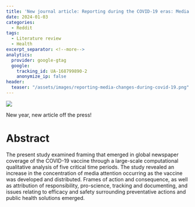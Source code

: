 ```yaml
---
title: 'New journal article: Reporting during the COVID-19 eras: Media attention and news framing through a large-scale computational analysis'
date: 2024-01-03
categories:
  - Reddit
tags:
  - Literature review
  - Health
excerpt_separator: <!--more-->
analytics:
  provider: google-gtag
  google:
    tracking_id: UA-168799890-2
    anonymize_ip: false
header:
  teaser: "/assets/images/reporting-media-changes-during-covid-19.png"
---
```

![](/assets/images/reporting-media-changes-during-covid-19.png")

New year, new article off the press! 

# Abstract

The present study examined framing that emerged in global newspaper coverage of the COVID-19 vaccine through a large-scale computational qualitative analysis of five critical time periods. The study revealed an increase in the concentration of media attention occurring as the vaccine was developed and distributed. Frames of action and consequence, as well as attribution of responsibility, pro-science, tracking and documenting, and issues relating to efficacy and safety surrounding preventative actions and public health solutions emerged.
